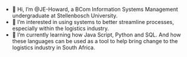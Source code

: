 - 👋 Hi, I’m @JE-Howard, a BCom Information Systems Management undergraduate at Stellenbosch University. 
- 👀 I’m interested in using systems to better streamline processes, especially within the logistics industry.
- 🌱 I’m currently learning how Java Script, Python and SQL. And how these languages can be used as a tool to help bring change to the logistics industry in South Africa.

<!---
JE-Howard/JE-Howard is a ✨ special ✨ repository because its `README.md` (this file) appears on your GitHub profile.
You can click the Preview link to take a look at your changes.
--->
